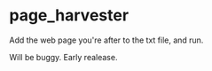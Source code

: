 # page_harvester

Add the web page you're after to the txt file, and run. 

Will be buggy. Early realease. 
